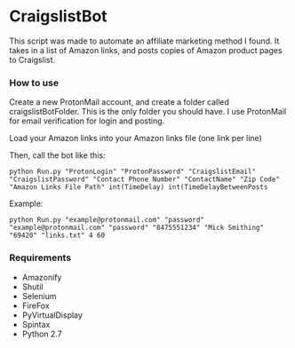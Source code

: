 # CraigslistBot #

This script was made to automate an affiliate marketing method I found. It takes in a list of Amazon links, and posts copies of Amazon product pages to Craigslist. 

### How to use ###

Create a new ProtonMail account, and create a folder called craigslistBotFolder. This is the only folder you should have. I use ProtonMail for email verification for login and posting.

Load your Amazon links into your Amazon links file (one link per line)

Then, call the bot like this:

```
python Run.py "ProtonLogin" "ProtonPassword" "CraigslistEmail" "CraigslistPassword" "Contact Phone Number" "ContactName" "Zip Code" "Amazon Links File Path" int(TimeDelay) int(TimeDelayBetweenPosts
```

Example:
```
python Run.py "example@protonmail.com" "password" "example@protonmail.com" "password" "8475551234" "Mick Smithing" "69420" "links.txt" 4 60
```

### Requirements ###

* Amazonify
* Shutil
* Selenium
* FireFox
* PyVirtualDisplay
* Spintax
* Python 2.7
